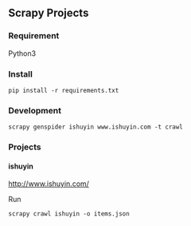 ## Scrapy Projects

### Requirement

Python3

### Install


```
pip install -r requirements.txt

```

### Development


```
scrapy genspider ishuyin www.ishuyin.com -t crawl
```

### Projects


#### ishuyin

http://www.ishuyin.com/

Run

```
scrapy crawl ishuyin -o items.json
```

